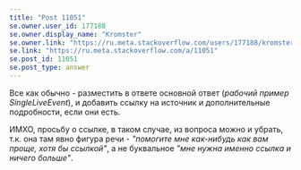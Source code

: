 ```yaml
---
title: "Post 11051"
se.owner.user_id: 177188
se.owner.display_name: "Kromster"
se.owner.link: "https://ru.meta.stackoverflow.com/users/177188/kromster"
se.link: "https://ru.meta.stackoverflow.com/a/11051"
se.post_id: 11051
se.post_type: answer
---
```

<p>Все как обычно - разместить в ответе основной ответ (<em>рабочий пример SingleLiveEvent</em>), и добавить ссылку на источник и дополнительные подробности, если они есть.</p>
<p>ИМХО, просьбу о ссылке, в таком случае, из вопроса можно и убрать, т.к. она там явно фигура речи - <em>&quot;помогите мне как-нибудь как вам проще, хотя бы ссылкой&quot;</em>, а не буквальное <em>&quot;мне нужна именно ссылка и ничего больше&quot;</em>.</p>
